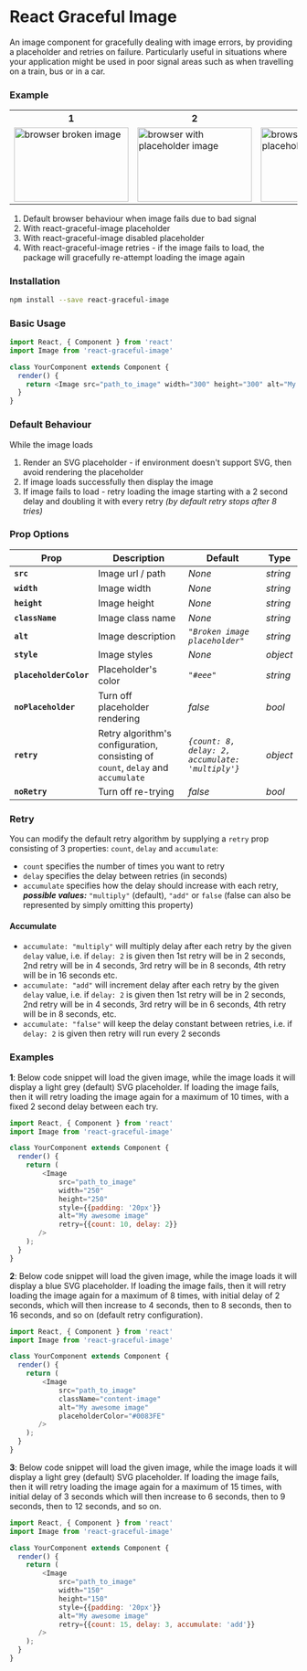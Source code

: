 React Graceful Image
=============================

An image component for gracefully dealing with image errors, by providing a placeholder and retries on failure. Particularly useful in situations where your application might be used in poor signal areas such as when travelling on a train, bus or in a car.

### Example

<table>
<tr>
<th>1</th>
<th>2</th>
<th> 3</th>
<th> 4</th>
</tr>
  <tr>
    <td><img src="https://user-images.githubusercontent.com/16339741/35174790-8ebe4bcc-fd68-11e7-935b-f15407ef2d94.png" alt="browser broken image" width="200" height="129.411764706"></td>
    <td><img src="https://user-images.githubusercontent.com/16339741/35175624-6aad9568-fd6c-11e7-9aa0-329a5d2b1728.png" alt="browser with placeholder image" width="200" height="129.411764706"></td>
    <td><img src="https://user-images.githubusercontent.com/16339741/35175639-83d1a656-fd6c-11e7-9812-480c251acf98.png" alt="browser without placeholder image" width="200" height="129.411764706"></td>
    <td><img src="https://user-images.githubusercontent.com/16339741/35177052-c962542e-fd74-11e7-8b46-325f444c7970.png" alt="browser with working image after retry" width="200" height="129.411764706"></td>
  </tr>
</table>

1. Default browser behaviour when image fails due to bad signal
2. With react-graceful-image placeholder
3. With react-graceful-image disabled placeholder
4. With react-graceful-image retries - if the image fails to load, the package will gracefully re-attempt loading the image again

### Installation

```sh
npm install --save react-graceful-image
```

### Basic Usage

```js
import React, { Component } from 'react'
import Image from 'react-graceful-image'

class YourComponent extends Component {
  render() {
    return <Image src="path_to_image" width="300" height="300" alt="My awesome image" />
  }
}
```

### Default Behaviour

While the image loads
1. Render an SVG placeholder - if environment doesn't support SVG, then avoid rendering the placeholder
2. If image loads successfully then display the image
3. If image fails to load - retry loading the image starting with a 2 second delay and doubling it with every retry *(by default retry stops after 8 tries)*

### Prop Options

| Prop | Description | Default | Type |
|---|---|---|---|
|**`src`**|Image url / path |*None*|*string*|
|**`width`**|Image width |*None*|*string*|
|**`height`**|Image height |*None*|*string*|
|**`className`**|Image class name |*None*|*string*|
|**`alt`**|Image description |*`"Broken image placeholder"`*|*string*|
|**`style`**|Image styles |*None*|*object*|
|**`placeholderColor`**|Placeholder's color|*`"#eee"`*|*string*|
|**`noPlaceholder `**|Turn off placeholder rendering|*false*|*bool*|
|**`retry`**|Retry algorithm's configuration, consisting of `count`, `delay` and `accumulate`|*`{count: 8, delay: 2, accumulate: 'multiply'}`*|*object*|
|**`noRetry`**|Turn off re-trying|*false*|*bool*|

### Retry

You can modify the default retry algorithm by supplying a `retry` prop consisting of 3 properties: `count`, `delay` and `accumulate`:

- `count` specifies the number of times you want to retry
- `delay` specifies the delay between retries (in seconds)
- `accumulate` specifies how the delay should increase with each retry, **_possible values:_** `"multiply"` (default), `"add"` or `false` (false can also be represented by simply omitting this property)

#### Accumulate

- `accumulate: "multiply"` will multiply delay after each retry by the given `delay` value, i.e. if `delay: 2` is given then 1st retry will be in 2 seconds, 2nd retry will be in 4 seconds, 3rd retry will be in 8 seconds, 4th retry will be in 16 seconds etc.
- `accumulate: "add"` will increment delay after each retry by the given `delay` value, i.e. if `delay: 2` is given then 1st retry will be in 2 seconds, 2nd retry will be in 4 seconds, 3rd retry will be in 6 seconds, 4th retry will be in 8 seconds, etc.
- `accumulate: "false"` will keep the delay constant between retries, i.e. if `delay: 2` is given then retry will run every 2 seconds

### Examples

**1**: Below code snippet will load the given image, while the image loads it will display a light grey (default) SVG placeholder. If loading the image fails, then it will retry loading the image again for a maximum of 10 times, with a fixed 2 second delay between each try.

```js
import React, { Component } from 'react'
import Image from 'react-graceful-image'

class YourComponent extends Component {
  render() {
    return (
        <Image
            src="path_to_image"
            width="250"
            height="250"
            style={{padding: '20px'}}
            alt="My awesome image"
            retry={{count: 10, delay: 2}}
       />
    );
  }
}
```

**2**: Below code snippet will load the given image, while the image loads it will display a blue SVG placeholder. If loading the image fails, then it will retry loading the image again for a maximum of 8 times, with initial delay of 2 seconds, which will then increase to 4 seconds, then to 8 seconds, then to 16 seconds, and so on (default retry configuration).

```js
import React, { Component } from 'react'
import Image from 'react-graceful-image'

class YourComponent extends Component {
  render() {
    return (
        <Image
            src="path_to_image"
            className="content-image"
            alt="My awesome image"
            placeholderColor="#0083FE"
       />
    );
  }
}
```

**3**: Below code snippet will load the given image, while the image loads it will display a light grey (default) SVG placeholder. If loading the image fails, then it will retry loading the image again for a maximum of 15 times, with initial delay of 3 seconds which will then increase to 6 seconds, then to 9 seconds, then to 12 seconds, and so on.

```js
import React, { Component } from 'react'
import Image from 'react-graceful-image'

class YourComponent extends Component {
  render() {
    return (
        <Image
            src="path_to_image"
            width="150"
            height="150"
            style={{padding: '20px'}}
            alt="My awesome image"
            retry={{count: 15, delay: 3, accumulate: 'add'}}
       />
    );
  }
}
```
